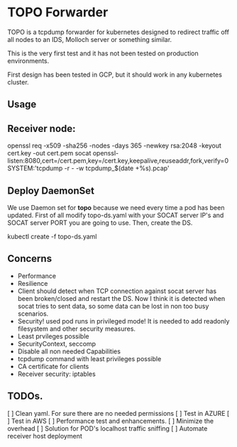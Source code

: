 # TOPO Forwarder 
TOPO is a tcpdump forwarder for kubernetes designed to redirect traffic off all nodes to an IDS, Molloch server or something similar. 

This is the very first test and it has not been tested on production environments.

First design has been tested in GCP, but it should work in any kubernetes cluster.

## Usage
## Receiver node:
  
  openssl req -x509 -sha256 -nodes -days 365 -newkey rsa:2048 -keyout cert.key -out cert.pem
  socat openssl-listen:8080,cert=/cert.pem,key=/cert.key,keepalive,reuseaddr,fork,verify=0 SYSTEM:'tcpdump -r -  -w tcpdump_$(date +%s).pcap'

## Deploy DaemonSet
We use Daemon set for __topo__ because we need every time a pod has been updated.
First of all modify topo-ds.yaml with your SOCAT server IP's and SOCAT server PORT you are going to use. 
Then, create the DS. 

  kubectl create -f topo-ds.yaml


## Concerns
* Performance
* Resilience
 * Client should detect when TCP connection against socat server has been broken/closed and restart the DS. Now I think it is detected when socat tries to sent data, so some data can be lost in non too busy scenarios.
* Security! used pod runs in privileged mode! It is needed to add readonly filesystem and other security measures.
 * Least prvileges possible
 * SecurityContext, seccomp
 * Disable all non needed Capabilities
 * tcpdump command with least privileges possible
 * CA certificate for clients
 * Receiver security: iptables
 

## TODOs.

[ ] Clean yaml. For sure there are no needed permissions 
[ ] Test in AZURE
[ ] Test in AWS
[ ] Performance test and enhancements. 
[ ] Minimize the overhead
[ ] Solution for POD's localhost traffic sniffing
[ ] Automate receiver host deployment

 
